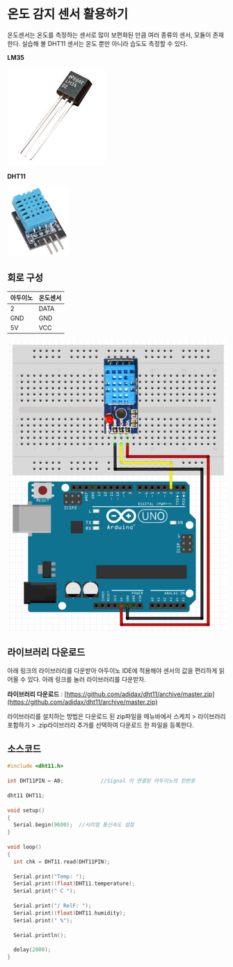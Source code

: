 # 온도 감지 센서 활용하기

온도센서는 온도를 측정하는 센서로 많이 보편화된 만큼 여러 종류의 센서, 모듈이 존재한다. 실습해 볼 DHT11 센서는 온도 뿐만 아니라 습도도 측정할 수 있다.

**LM35**

![](./img/img025.jpg)

**DHT11**

![](./img/img026.jpg)



## 회로 구성

| 아두이노 | 온도센서 |
| -------- | -------- |
| 2        | DATA     |
| GND      | GND      |
| 5V       | VCC      |

![](./img/img027.jpg)



## 라이브러리 다운로드

아래 링크의 라이브러리를 다운받아 아두이노 IDE에 적용해야 센서의 값을 편리하게 읽어올 수 있다. 아래 링크를 눌러 라이브러리를 다운받자.

**라이브러리 다운로드** :  [https://github.com/adidax/dht11/archive/master.zip](https://github.com/adidax/dht11/archive/master.zip)



라이브러리를 설치하는 방법은 다운로드 된 zip파일을 메뉴바에서 스케치 > 라이브러리 포함하기 > .zip라이브러리 추가를 선택하여 다운로드 한 파일을 등록한다.



## 소스코드

```c
#include <dht11.h>
 
int DHT11PIN = A0;            //Signal 이 연결된 아두이노의 핀번호
 
dht11 DHT11;
  
void setup()
{
  Serial.begin(9600);  //시리얼 통신속도 설정
}
  
void loop()
{
  int chk = DHT11.read(DHT11PIN);
  
  Serial.print("Temp: ");
  Serial.print((float)DHT11.temperature);
  Serial.print(" C ");
   
  Serial.print("/ RelF: ");
  Serial.print((float)DHT11.humidity);
  Serial.print(" %");
 
  Serial.println();
   
  delay(2000);
}


```

